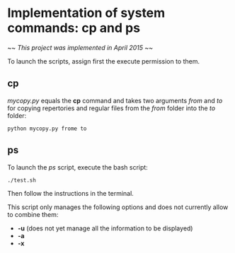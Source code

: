 # Implementation of system commands: cp and ps

~~ *This project was implemented in April 2015* ~~

To launch the scripts, assign first the execute permission to them.

## cp

*mycopy.py* equals the **cp** command and takes two arguments *from* and *to* for copying repertories and regular files from the *from* folder into the *to* folder:
```
python mycopy.py frome to
```

## ps

To launch the *ps* script, execute the bash script:
```
./test.sh
```
Then follow the instructions in the terminal.


This script only manages the following options and does not currently allow to combine them:
* **-u** (does not yet manage all the information to be displayed)
* **-a**
* **-x**
